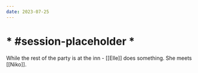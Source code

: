 ```yaml
---
date: 2023-07-25
---
```

# * #session-placeholder  *

While the rest of the party is at the inn - [[Elle]] does something.
She meets [[Niko]].